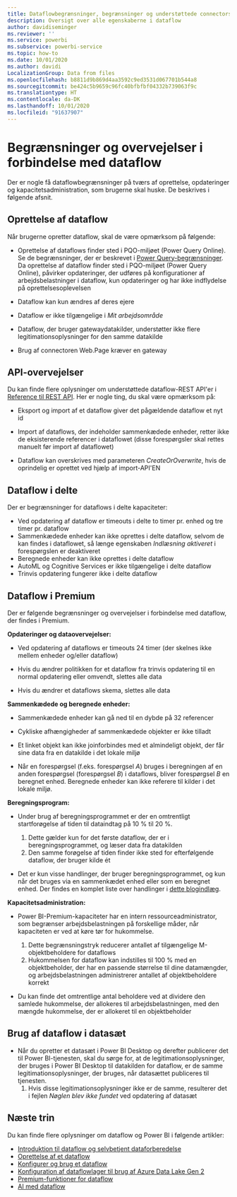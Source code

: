 ```yaml
---
title: Dataflowbegrænsninger, begrænsninger og understøttede connectors og funktioner
description: Oversigt over alle egenskaberne i dataflow
author: davidiseminger
ms.reviewer: ''
ms.service: powerbi
ms.subservice: powerbi-service
ms.topic: how-to
ms.date: 10/01/2020
ms.author: davidi
LocalizationGroup: Data from files
ms.openlocfilehash: b8811d9b869d4aa3592c9ed3531d067701b544a8
ms.sourcegitcommit: be424c5b9659c96fc40bfbfbf04332b739063f9c
ms.translationtype: HT
ms.contentlocale: da-DK
ms.lasthandoff: 10/01/2020
ms.locfileid: "91637907"
---
```

# <a name="dataflows-limitations-and-considerations"></a>Begrænsninger og overvejelser i forbindelse med dataflow

Der er nogle få dataflowbegrænsninger på tværs af oprettelse, opdateringer og kapacitetsadministration, som brugerne skal huske. De beskrives i følgende afsnit.

## <a name="dataflow-authoring"></a>Oprettelse af dataflow

Når brugerne opretter dataflow, skal de være opmærksom på følgende:

* Oprettelse af dataflows finder sted i PQO-miljøet (Power Query Online). Se de begrænsninger, der er beskrevet i [Power Query-begrænsninger](https://docs.microsoft.com/power-query/power-query-online-limits).
Da oprettelse af dataflow finder sted i PQO-miljøet (Power Query Online), påvirker opdateringer, der udføres på konfigurationer af arbejdsbelastninger i dataflow, kun opdateringer og har ikke indflydelse på oprettelsesoplevelsen

* Dataflow kan kun ændres af deres ejere

* Dataflow er ikke tilgængelige i *Mit arbejdsområde*

* Dataflow, der bruger gatewaydatakilder, understøtter ikke flere legitimationsoplysninger for den samme datakilde

* Brug af connectoren Web.Page kræver en gateway

## <a name="api-considerations"></a>API-overvejelser

Du kan finde flere oplysninger om understøttede dataflow-REST API'er i [Reference til REST API](https://docs.microsoft.com/rest/api/power-bi/dataflows). Her er nogle ting, du skal være opmærksom på:

* Eksport og import af et dataflow giver det pågældende dataflow et nyt id

* Import af dataflows, der indeholder sammenkædede enheder, retter ikke de eksisterende referencer i dataflowet (disse forespørgsler skal rettes manuelt før import af dataflowet)

* Dataflow kan overskrives med parameteren *CreateOrOverwrite*, hvis de oprindelig er oprettet ved hjælp af import-API'EN

## <a name="dataflows-in-shared"></a>Dataflow i delte

Der er begrænsninger for dataflows i delte kapaciteter:

* Ved opdatering af dataflow er timeouts i delte to timer pr. enhed og tre timer pr. dataflow
* Sammenkædede enheder kan ikke oprettes i delte dataflow, selvom de kan findes i dataflowet, så længe egenskaben *Indlæsning aktiveret* i forespørgslen er deaktiveret
* Beregnede enheder kan ikke oprettes i delte dataflow
* AutoML og Cognitive Services er ikke tilgængelige i delte dataflow
* Trinvis opdatering fungerer ikke i delte dataflow

## <a name="dataflows-in-premium"></a>Dataflow i Premium

Der er følgende begrænsninger og overvejelser i forbindelse med dataflow, der findes i Premium.

**Opdateringer og dataovervejelser:**

* Ved opdatering af dataflows er timeouts 24 timer (der skelnes ikke mellem enheder og/eller dataflow)

* Hvis du ændrer politikken for et dataflow fra trinvis opdatering til en normal opdatering eller omvendt, slettes alle data

* Hvis du ændrer et dataflows skema, slettes alle data

**Sammenkædede og beregnede enheder:**

* Sammenkædede enheder kan gå ned til en dybde på 32 referencer

* Cykliske afhængigheder af sammenkædede objekter er ikke tilladt

* Et linket objekt kan ikke joinforbindes med et almindeligt objekt, der får sine data fra en datakilde i det lokale miljø

* Når en forespørgsel (f.eks. forespørgsel *A*) bruges i beregningen af en anden forespørgsel (forespørgsel *B*) i dataflows, bliver forespørgsel *B* en beregnet enhed. Beregnede enheder kan ikke referere til kilder i det lokale miljø.


**Beregningsprogram:**

* Under brug af beregningsprogrammet er der en omtrentligt startforøgelse af tiden til dataindtag på 10 % til 20 %.

  1. Dette gælder kun for det første dataflow, der er i beregningsprogrammet, og læser data fra datakilden
  2. Den samme forøgelse af tiden finder ikke sted for efterfølgende dataflow, der bruger kilde ét

* Det er kun visse handlinger, der bruger beregningsprogrammet, og kun når det bruges via en sammenkædet enhed eller som en beregnet enhed. Der findes en komplet liste over handlinger i [dette blogindlæg](http://petcu40.blogspot.com/2019/06/m-folding-in-enhanced-engine-of-power.html).


**Kapacitetsadministration:**

* Power BI-Premium-kapaciteter har en intern ressourceadministrator, som begrænser arbejdsbelastningen på forskellige måder, når kapaciteten er ved at køre tør for hukommelse.

  1. Dette begrænsningstryk reducerer antallet af tilgængelige M-objektbeholdere for dataflows
  2. Hukommelsen for dataflow kan indstilles til 100 % med en objektbeholder, der har en passende størrelse til dine datamængder, og arbejdsbelastningen administrerer antallet af objektbeholdere korrekt

* Du kan finde det omtrentlige antal beholdere ved at dividere den samlede hukommelse, der allokeres til arbejdsbelastningen, med den mængde hukommelse, der er allokeret til en objektbeholder

## <a name="dataflow-usage-in-datasets"></a>Brug af dataflow i datasæt

* Når du opretter et datasæt i Power BI Desktop og derefter publicerer det til Power BI-tjenesten, skal du sørge for, at de legitimationsoplysninger, der bruges i Power BI Desktop til datakilden for dataflow, er de samme legitimationsoplysninger, der bruges, når datasættet publiceres til tjenesten.
  1. Hvis disse legitimationsoplysninger ikke er de samme, resulterer det i fejlen *Nøglen blev ikke fundet* ved opdatering af datasæt

## <a name="next-steps"></a>Næste trin
Du kan finde flere oplysninger om dataflow og Power BI i følgende artikler:

* [Introduktion til dataflow og selvbetjent dataforberedelse](dataflows-introduction-self-service.md)
* [Oprettelse af et dataflow](dataflows-create.md)
* [Konfigurer og brug et dataflow](dataflows-configure-consume.md)
* [Konfiguration af dataflowlager til brug af Azure Data Lake Gen 2](dataflows-azure-data-lake-storage-integration.md)
* [Premium-funktioner for dataflow](dataflows-premium-features.md)
* [AI med dataflow](dataflows-machine-learning-integration.md)

